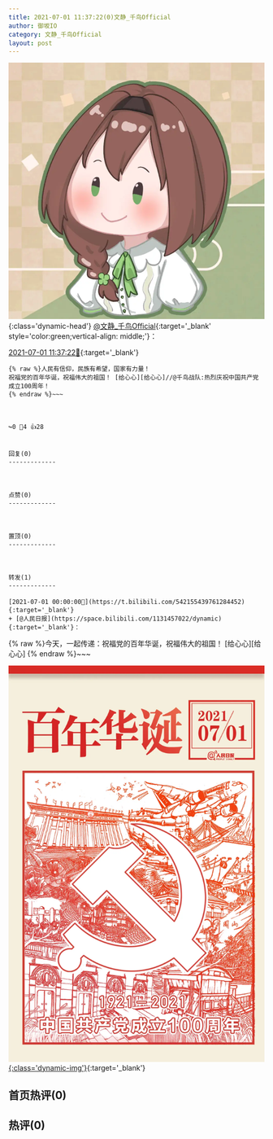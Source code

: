 ```yaml
---
title: 2021-07-01 11:37:22(0)文静_千鸟Official
author: 御坂IO
category: 文静_千鸟Official
layout: post
---
```


![img](/images/ac7482ed1b9a7f203dc68c0c4a77c488a27b108a.jpg){:class='dynamic-head'}
[@文静_千鸟Official](https://space.bilibili.com/667526012/dynamic){:target='_blank' style='color:green;vertical-align: middle;'}：

[2021-07-01 11:37:22🔗](https://t.bilibili.com/542335149788717711){:target='_blank'}

~~~
{% raw %}人民有信仰，民族有希望，国家有力量！
祝福党的百年华诞，祝福伟大的祖国！ [给心心][给心心]//@千鸟战队:热烈庆祝中国共产党成立100周年！
{% endraw %}~~~



↪️0 💬4 👍28


回复(0)
-------------



点赞(0)
-------------



置顶(0)
-------------



转发(1)
-------------

[2021-07-01 00:00:00🔗](https://t.bilibili.com/542155439761284452){:target='_blank'}
+ [@人民日报](https://space.bilibili.com/1131457022/dynamic){:target='_blank'}：
~~~
{% raw %}今天，一起传递：祝福党的百年华诞，祝福伟大的祖国！ [给心心][给心心]
{% endraw %}~~~


[![img](/images/8c26f6b4387b10823e6215b6505cf939bf9317aa.jpg){:class='dynamic-img'}](/images/8c26f6b4387b10823e6215b6505cf939bf9317aa.jpg){:target='_blank'}




首页热评(0)
-------------



热评(0)
-------------




